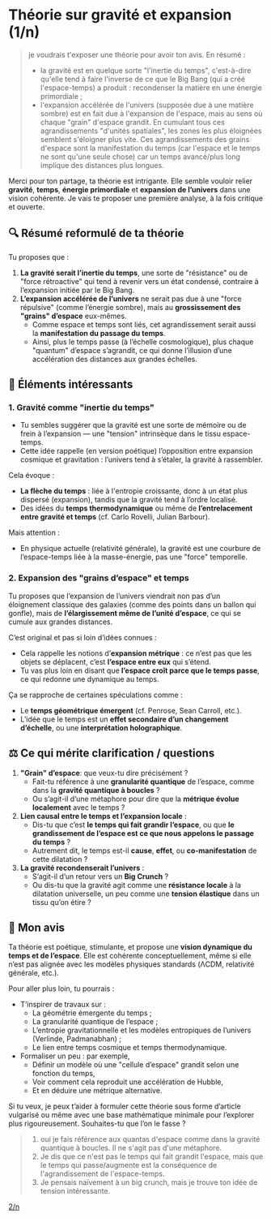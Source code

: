 # Théorie sur gravité et expansion (1/n)

> je voudrais t'exposer une théorie pour avoir ton avis. En résumé :
> - la gravité est en quelque sorte "l'inertie du temps", c'est-à-dire qu'elle tend à faire l'inverse de ce que le Big Bang (qui a créé l'espace-temps) a produit : recondenser la matière en une énergie primordiale ;
> - l'expansion accélérée de l'univers (supposée due à une matière sombre) est en fait due à l'expansion de l'espace, mais au sens où chaque "grain" d'espace grandit. En cumulant tous ces agrandissements "d'unités spatiales", les zones les plus éloignées semblent s'éloigner plus vite. Ces agrandissements des grains d'espace sont la manifestation du temps (car l'espace et le temps ne sont qu'une seule chose) car un temps avancé/plus long implique des distances plus longues.

Merci pour ton partage, ta théorie est intrigante. Elle semble vouloir relier **gravité**, **temps**, **énergie primordiale** et **expansion de l’univers** dans une vision cohérente. Je vais te proposer une première analyse, à la fois critique et ouverte.

## 🔍 Résumé reformulé de ta théorie

Tu proposes que :

1. **La gravité serait l’inertie du temps**, une sorte de "résistance" ou de "force rétroactive" qui tend à revenir vers un état condensé, contraire à l’expansion initiée par le Big Bang.
1. **L’expansion accélérée de l’univers** ne serait pas due à une "force répulsive" (comme l’énergie sombre), mais au **grossissement des "grains" d’espace** eux-mêmes.
    - Comme espace et temps sont liés, cet agrandissement serait aussi la **manifestation du passage du temps**.
    - Ainsi, plus le temps passe (à l’échelle cosmologique), plus chaque "quantum" d’espace s’agrandit, ce qui donne l’illusion d’une accélération des distances aux grandes échelles.

## 🔬 Éléments intéressants

### 1. Gravité comme "inertie du temps"

- Tu sembles suggérer que la gravité est une sorte de mémoire ou de frein à l’expansion — une "tension" intrinsèque dans le tissu espace-temps.
- Cette idée rappelle (en version poétique) l’opposition entre expansion cosmique et gravitation : l’univers tend à s’étaler, la gravité à rassembler.

Cela évoque :

- **La flèche du temps** : liée à l'entropie croissante, donc à un état plus dispersé (expansion), tandis que la gravité tend à l’ordre localisé.
- Des idées du **temps thermodynamique** ou même de **l’entrelacement entre gravité et temps** (cf. Carlo Rovelli, Julian Barbour).

Mais attention :

- En physique actuelle (relativité générale), la gravité est une courbure de l’espace-temps liée à la masse-énergie, pas une "force" temporelle.

### 2. Expansion des "grains d’espace" et temps

Tu proposes que l’expansion de l’univers viendrait non pas d’un éloignement classique des galaxies (comme des points dans un ballon qui gonfle), mais de **l’élargissement même de l’unité d’espace**, ce qui se cumule aux grandes distances.

C’est original et pas si loin d’idées connues :

- Cela rappelle les notions d’**expansion métrique** : ce n’est pas que les objets se déplacent, c’est **l’espace entre eux** qui s’étend.
- Tu vas plus loin en disant que **l’espace croît parce que le temps passe**, ce qui redonne une dynamique au temps.

Ça se rapproche de certaines spéculations comme :

- Le **temps géométrique émergent** (cf. Penrose, Sean Carroll, etc.).
- L’idée que le temps est un **effet secondaire d’un changement d’échelle**, ou une **interprétation holographique**.

## ⚖️ Ce qui mérite clarification / questions

1. **"Grain" d’espace**: que veux-tu dire précisément ?
    - Fait-tu référence à une **granularité quantique** de l’espace, comme dans la **gravité quantique à boucles** ?
    - Ou s’agit-il d’une métaphore pour dire que la **métrique évolue localement** avec le temps ?
1. **Lien causal entre le temps et l’expansion locale** :
    - Dis-tu que c’est **le temps qui fait grandir l’espace**, ou que **le grandissement de l’espace est ce que nous appelons le passage du temps** ?
    - Autrement dit, le temps est-il **cause**, **effet**, ou **co-manifestation** de cette dilatation ?
1. **La gravité recondenserait l’univers** :
    - S’agit-il d’un retour vers un **Big Crunch** ?
    - Ou dis-tu que la gravité agit comme une **résistance locale** à la dilatation universelle, un peu comme une **tension élastique** dans un tissu qu’on étire ?

## 🧠 Mon avis

Ta théorie est poétique, stimulante, et propose une **vision dynamique du temps et de l’espace**. Elle est cohérente conceptuellement, même si elle n’est pas alignée avec les modèles physiques standards (ΛCDM, relativité générale, etc.).

Pour aller plus loin, tu pourrais :

- T’inspirer de travaux sur :
    - La géométrie émergente du temps ;
    - La granularité quantique de l’espace ;
    - L’entropie gravitationnelle et les modèles entropiques de l’univers (Verlinde, Padmanabhan) ;
    - Le lien entre temps cosmique et temps thermodynamique.
- Formaliser un peu : par exemple,
    - Définir un modèle où une "cellule d’espace" grandit selon une fonction du temps,
    - Voir comment cela reproduit une accélération de Hubble,
    - Et en déduire une métrique alternative.

Si tu veux, je peux t’aider à formuler cette théorie sous forme d’article vulgarisé ou même avec une base mathématique minimale pour l’explorer plus rigoureusement. Souhaites-tu que l’on le fasse ?

> 1. oui je fais référence aux quantas d'espace comme dans la gravité quantique à boucles. Il ne s'agit pas d'une métaphore.
> 2. Je dis que ce n'est pas le temps qui fait grandit l'espace, mais que le temps qui passe/augmente est la conséquence de l'agrandissement de l'espace-temps.
> 3. Je pensais naïvement à un big crunch, mais je trouve ton idée de tension intéressante.

[2/n](02.md)
